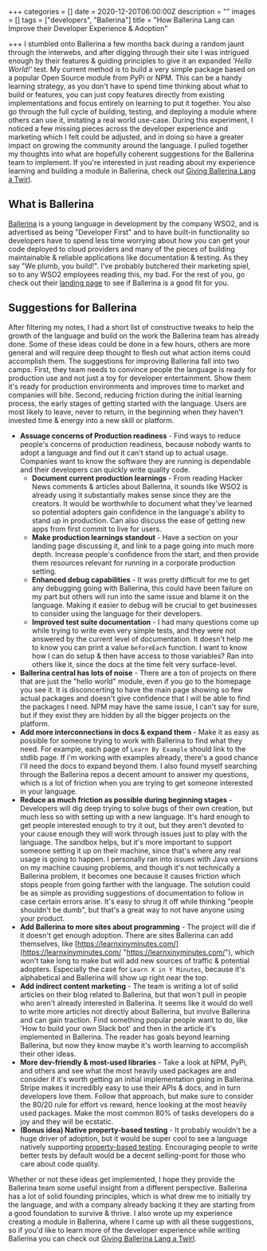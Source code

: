 +++
categories = []
date = 2020-12-20T06:00:00Z
description = ""
images = []
tags = ["developers", "Ballerina"]
title = "How Ballerina Lang can Improve their Developer Experience & Adoption"

+++
I stumbled onto Ballerina a few months back during a random jaunt through the interwebs, and after digging through their site I was intrigued enough by their features & guiding principles to give it an expanded _'Hello World!'_ test. My current method is to build a very simple package based on a popular Open Source module from PyPi or NPM. This can be a handy learning strategy, as you don't have to spend time thinking about what to build or features, you can just copy features directly from existing implementations and focus entirely on learning to put it together. You also go through the full cycle of building, testing, and deploying a module where others can use it, imitating a real world use-case. During this experiment, I noticed a few missing pieces across the developer experience and marketing which I felt could be adjusted, and in doing so have a greater impact on growing the community around the language. I pulled together my thoughts into what are hopefully coherent suggestions for the Ballerina team to implement. If you're interested in just reading about my experience learning and building a module in Ballerina, check out [Giving Ballerina Lang a Twirl](https://kevinquinn.fun/blog/giving-ballerina-lang-a-twirl/ "https://kevinquinn.fun/blog/giving-ballerina-lang-a-twirl/").

## What is Ballerina

[Ballerina](https://ballerina.io/) is a young language in development by the company WSO2, and is advertised as being "Developer First" and to have built-in functionality so developers have to spend less time worrying about how you can get your code deployed to cloud providers and many of the pieces of building maintainable & reliable applications like documentation & testing. As they say "We plumb, you build!". I've probably butchered their marketing spiel, so to any WSO2 employees reading this, my bad. For the rest of you, go check out their [landing page](https://ballerina.io) to see if Ballerina is a good fit for you.

## Suggestions for Ballerina

After filtering my notes, I had a short list of constructive tweaks to help the growth of the language and build on the work the Ballerina team has already done. Some of these ideas could be done in a few hours, others are more general and will require deep thought to flesh out what action items could accomplish them. The suggestions for improving Ballerina fall into two camps. First, they team needs to convince people the language is ready for production use and not just a toy for developer entertainment. Show them it's ready for production environments and improves time to market and companies will bite. Second, reducing friction during the initial learning process, the early stages of getting started with the language. Users are most likely to leave, never to return, in the beginning when they haven't invested time & energy into a new skill or platform.

* **Assuage concerns of Production readiness** - Find ways to reduce people's concerns of production readiness, because nobody wants to adopt a language and find out it can't stand up to actual usage. Companies want to know the software they are running is dependable and their developers can quickly write quality code.
  * **Document current production learnings** - From reading Hacker News comments & articles about Ballerina, it sounds like WSO2 is already using it substantially makes sense since they are the creators. It would be worthwhile to document what they've learned so potential adopters gain confidence in the language's ability to stand up in production. Can also discuss the ease of getting new apps from first commit to live for users.
  * **Make production learnings standout** - Have a section on your landing page discussing it, and link to a page going into much more depth. Increase people's confidence from the start, and then provide them resources relevant for running in a corporate production setting.
  * **Enhanced debug capabilities** - It was pretty difficult for me to get any debugging going with Ballerina, this could have been failure on my part but others will run into the same issue and blame it on the language. Making it easier to debug will be crucial to get businesses to consider using the language for their developers.
  * **Improved test suite documentation** - I had many questions come up while trying to write even very simple tests, and they were not answered by the current level of documentation. It doesn't help me to know you can print a value `beforeEach` function. I want to know how I can do setup & then have access to those variables? Ran into others like it, since the docs at the time felt very surface-level.
* **Ballerina central has lots of noise** - There are a ton of projects on there that are just the "hello world" module, even if you go to the homepage you see it. It is disconcerting to have the main page showing so few actual packages and doesn't give confidence that I will be able to find the packages I need. NPM may have the same issue, I can't say for sure, but if they exist they are hidden by all the bigger projects on the platform.
* **Add more interconnections in docs & expand them** - Make it as easy as possible for someone trying to work with Ballerina to find what they need. For example, each page of `Learn By Example` should link to the stdlib page. If i'm working with examples already, there's a good chance I'll need the docs to expand beyond them. I also found myself searching through the Ballerina repos a decent amount to answer my questions, which is a lot of friction when you are trying to get someone interested in your language.
* **Reduce as much friction as possible during beginning stages** - Developers will dig deep trying to solve bugs of their own creation, but much less so with setting up with a new language. It's hard enough to get people interested enough to try it out, but they aren't devoted to your cause enough they will work through issues just to play with the language. The sandbox helps, but it's more important to support someone setting it up on their machine, since that's where any real usage is going to happen. I personally ran into issues with Java versions on my machine causing problems, and though it's not technically a Ballerina problem, it becomes one because it causes friction which stops people from going farther with the language. The solution could be as simple as providing suggestions of documentation to follow in case certain errors arise. It's easy to shrug it off while thinking "people shouldn't be dumb", but that's a great way to not have anyone using your product.
* **Add Ballerina to more sites about programming** - The project will die if it doesn't get enough adoption. There are sites Ballerina can add themselves, like [https://learnxinyminutes.com/](https://learnxinyminutes.com/ "https://learnxinyminutes.com/"), which won't take long to make but will add new sources of traffic & potential adopters. Especially the case for `Learn X in Y Minutes`, because it's alphabetical and Ballerina will show up right near the top.
* **Add indirect content marketing** - The team is writing a lot of solid articles on their blog related to Ballerina, but that won't pull in people who aren't already interested in Ballerina. It seems like it would do well to write more articles not directly about Ballerina, but involve Ballerina and can gain traction. Find something popular people want to do, like 'How to build your own Slack bot' and then in the article it's implemented in Ballerina. The reader has goals beyond learning Ballerina, but now they know maybe it's worth learning to accomplish their other ideas.
* **More dev-friendly & most-used libraries** - Take a look at NPM, PyPi, and others and see what the most heavily used packages are and consider if it's worth getting an initial implementation going in Ballerina. Stripe makes it incredibly easy to use their APIs & docs, and in turn developers love them. Follow that approach, but make sure to consider the 80/20 rule for effort vs reward, hence looking at the most heavily used packages. Make the most common 80% of tasks developers do a joy and they will be ecstatic.
* **(Bonus idea) Native property-based testing** - It probably wouldn't be a huge driver of adoption, but it would be super cool to see a language natively supporting [property-based testing](https://hypothesis.works/articles/what-is-property-based-testing/). Encouraging people to write better tests by default would be a decent selling-point for those who care about code quality.

Whether or not these ideas get implemented, I hope they provide the Ballerina team some useful insight from a different perspective. Ballerina has a lot of solid founding principles, which is what drew me to initially try the language, and with a company already backing it they are starting from a good foundation to survive & thrive. I also wrote up my experience creating a module in Ballerina, where I came up with all these suggestions, so if you'd like to learn more of the developer experience while writing Ballerina you can check out [Giving Ballerina Lang a Twirl](https://kevinquinn.fun/blog/giving-ballerina-lang-a-twirl/ "https://kevinquinn.fun/blog/giving-ballerina-lang-a-twirl/").